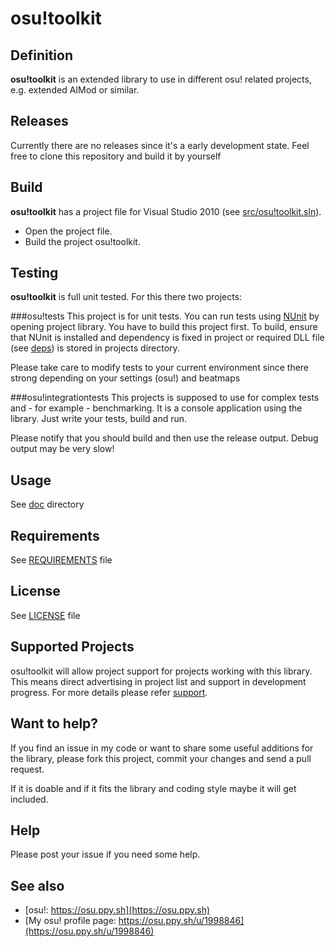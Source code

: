 osu!toolkit
===========

Definition
----------

**osu!toolkit** is an extended library to use in different osu! related projects, e.g. extended AIMod or similar.

Releases
--------

Currently there are no releases since it's a early development state.
Feel free to clone this repository and build it by yourself

Build
-----

**osu!toolkit** has a project file for Visual Studio 2010 (see [src/osu!toolkit.sln](src/osu!toolkit.sln)).

* Open the project file.
* Build the project osu!toolkit.

Testing
-------
**osu!toolkit** is full unit tested. For this there two projects:

###osu!tests
This project is for unit tests. You can run tests using [NUnit](http://nunit.org/?p=download) by opening project library. You have to build this project first.
To build, ensure that NUnit is installed and dependency is fixed in project or required DLL file (see [deps](deps)) is stored in projects directory.

Please take care to modify tests to your current environment since there strong depending on your settings (osu!) and beatmaps

###osu!integrationtests
This projects is supposed to use for complex tests and - for example - benchmarking. It is a console application using the library. Just write your tests, build and run.

Please notify that you should build and then use the release output. Debug output may be very slow!

Usage
-----
See [doc](doc) directory

Requirements
------------

See [REQUIREMENTS](REQUIREMENTS) file

License
-------
See [LICENSE](LICENSE) file

Supported Projects
------------------
osu!toolkit will allow project support for projects working with this library. This means direct advertising in project list and support in development progress. For more details please refer [support](support).

Want to help?
-------------

If you find an issue in my code or want to share some useful additions for the library, please fork this project, commit your changes and send a pull request.

If it is doable and if it fits the library and coding style maybe it will get included.

Help
----
Please post your issue if you need some help.

See also
--------
* [osu!: https://osu.ppy.sh](https://osu.ppy.sh)
* [My osu! profile page: https://osu.ppy.sh/u/1998846](https://osu.ppy.sh/u/1998846)